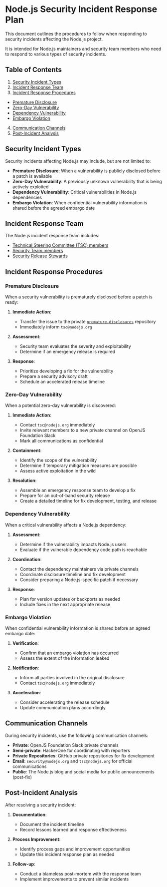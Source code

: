 # Node.js Security Incident Response Plan

This document outlines the procedures to follow when responding to
security incidents affecting the Node.js project.

It is intended for Node.js maintainers and security team members who
need to respond to various types of security incidents.

## Table of Contents

1. [Security Incident Types](#security-incident-types)
2. [Incident Response Team](#incident-response-team)
3. [Incident Response Procedures](#incident-response-procedures)
  - [Premature Disclosure](#premature-disclosure)
  - [Zero-Day Vulnerability](#zero-day-vulnerability)
  - [Dependency Vulnerability](#dependency-vulnerability)
  - [Embargo Violation](#embargo-violation)
4. [Communication Channels](#communication-channels)
5. [Post-Incident Analysis](#post-incident-analysis)

## Security Incident Types

Security incidents affecting Node.js may include, but are not limited to:

- **Premature Disclosure**: When a vulnerability is publicly disclosed before a patch is available
- **Zero-Day Vulnerability**: A previously unknown vulnerability that is being actively exploited
- **Dependency Vulnerability**: Critical vulnerabilities in Node.js dependencies
- **Embargo Violation**: When confidential vulnerability information is shared before the agreed embargo date

## Incident Response Team

The Node.js incident response team includes:

- [Technical Steering Committee (TSC) members](https://github.com/nodejs/tsc)
- [Security Team members](https://github.com/nodejs/security-wg)
- [Security Release Stewards](https://github.com/nodejs/node/blob/main/doc/contributing/security-release-process.md#security-release-stewards)

## Incident Response Procedures

### Premature Disclosure

When a security vulnerability is prematurely disclosed before a patch is ready:

1. **Immediate Action**:
   - Transfer the issue to the private [`premature-disclosures`](https://github.com/nodejs/premature-disclosures) repository
   - Immediately inform `tsc@nodejs.org`

2. **Assessment**:
   - Security team evaluates the severity and exploitability
   - Determine if an emergency release is required

3. **Response**:
   - Prioritize developing a fix for the vulnerability
   - Prepare a security advisory draft
   - Schedule an accelerated release timeline

### Zero-Day Vulnerability

When a potential zero-day vulnerability is discovered:

1. **Immediate Action**:
   - Contact `tsc@nodejs.org` immediately
   - Invite relevant members to a new private channel on OpenJS Foundation Slack
   - Mark all communications as confidential

2. **Containment**:
   - Identify the scope of the vulnerability
   - Determine if temporary mitigation measures are possible
   - Assess active exploitation in the wild

3. **Resolution**:
   - Assemble an emergency response team to develop a fix
   - Prepare for an out-of-band security release
   - Create a detailed timeline for fix development, testing, and release

### Dependency Vulnerability

When a critical vulnerability affects a Node.js dependency:

1. **Assessment**:
   - Determine if the vulnerability impacts Node.js users
   - Evaluate if the vulnerable dependency code path is reachable

2. **Coordination**:
   - Contact the dependency maintainers via private channels
   - Coordinate disclosure timeline and fix development
   - Consider preparing a Node.js-specific patch if necessary

3. **Response**:
   - Plan for version updates or backports as needed
   - Include fixes in the next appropriate release

### Embargo Violation

When confidential vulnerability information is shared before an agreed embargo date:

1. **Verification**:
   - Confirm that an embargo violation has occurred
   - Assess the extent of the information leaked

2. **Notification**:
   - Inform all parties involved in the original disclosure
   - Contact `tsc@nodejs.org` immediately

3. **Acceleration**:
   - Consider accelerating the release schedule
   - Update communication plans accordingly

## Communication Channels

During security incidents, use the following communication channels:

- **Private**: OpenJS Foundation Slack private channels
- **Semi-private**: HackerOne for coordinating with reporters
- **Private Repositories**: GitHub private repositories for fix development
- **Email**: `security@nodejs.org` and `tsc@nodejs.org` for official communications
- **Public**: The Node.js blog and social media for public announcements (post-fix)

## Post-Incident Analysis

After resolving a security incident:

1. **Documentation**:
   - Document the incident timeline
   - Record lessons learned and response effectiveness

2. **Process Improvement**:
   - Identify process gaps and improvement opportunities
   - Update this incident response plan as needed

3. **Follow-up**:
   - Conduct a blameless post-mortem with the response team
   - Implement improvements to prevent similar incidents
